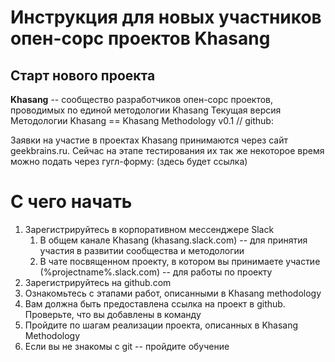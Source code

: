 # Инструкция для новых участников опен-сорс проектов Khasang
Старт нового проекта
--------------------

**Khasang** -- сообщество разработчиков опен-сорс проектов, проводимых по единой методологии Khasang
Текущая версия Методологии Khasang == Khasang Methodology v0.1 // github: 

Заявки на участие в проектах Khasang принимаются через сайт geekbrains.ru.
Сейчас на этапе тестирования их так же некоторое время можно подать через гугл-форму: (здесь будет ссылка)

# С чего начать
1. Зарегистрируйтесь в корпоративном мессенджере Slack
	 1. В общем канале Khasang (khasang.slack.com) -- для принятия участия в развитии сообщества и методологии
	 2. В чате посвященном проекту, в котором вы принимаете участие (%projectname%.slack.com) -- для работы по проекту
2. Зарегистрируйтесь на github.com
3. Ознакомьтесь с этапами работ, описанными в Khasang methodology
4. Вам должна быть предоставлена ссылка на проект в github. Проверьте, что вы добавлены в команду
5. Пройдите по шагам реализации проекта, описанных в Khasang Methodology
6. Если вы не знакомы с git -- пройдите обучение


